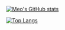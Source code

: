 [![Meo's GitHub stats](https://github-readme-stats.vercel.app/api?username=miaobuao&show_icons=true&theme=chartreuse-dark&layout=compact)](https://miaobuao.github.io/)

[![Top Langs](https://github-readme-stats.vercel.app/api/top-langs/?username=miaobuao&hide=&theme=chartreuse-dark)](https://miaobuao.github.io/)
